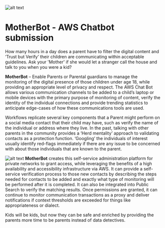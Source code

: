 ![alt text][aws]
# MotherBot - AWS Chatbot submission
How many hours in a day does a parent have to filter the digital content and ‘Trust but Verify’ their children are communicating within acceptable guidelines.  Ask your 'Mother' if she would let a stranger call the house and talk to you when you were a kid?

**MotherBot** – Enable Parents or Parental guardians to manage the monitoring of the digital presence of those children under age 18, while providing an appropriate level of privacy and respect.  The AWS Chat Bot allows various communication channels to be added to a child’s laptop or mobile devices with the primary purpose of monitoring of content, verify the identity of the individual connections and provide trending statistics to anticipate edge-cases of how these communications tools are used.

Workflows replicate several key components that a Parent might perform on a social media contact that their child may have, such as verify the name of the individual or address where they live.  In the past, talking with other parents in the community provides a ‘Herd mentality’ approach to validating contacts as a protection function. ‘Googling’ the individuals of interest usually identify red-flags immediately if there are any issue to be concerned with about those individuals that are known to the parent.  

![alt text][chat]
**MotherBot** creates this self-service administration platform for private networks to grant access, while leveraging the benefits of a high availability and accessibility infrastructure via AWS.  It can provide a self-service verification process to those new contacts by describing the steps needed for contacts to be added and exactly what type of monitoring will be performed after it is completed.  It can also be integrated into Public Search to verify the matching results.  Once permissions are granted, it can continue to monitor communication transactions as a proxy and deliver notifications if context thresholds are exceeded for things like appropriateness or dialect.

Kids will be kids, but now they can be safe and enriched by providing the parents more time to be parents instead of data detectives.  


[aws]: https://bentowner.blob.core.windows.net/images/EPS.png?raw=true "AWS Chatbot Challenge"
[chat]: https://bentowner.blob.core.windows.net/images/awschatbot2.png?raw=true "AWS Chatbot Structure"